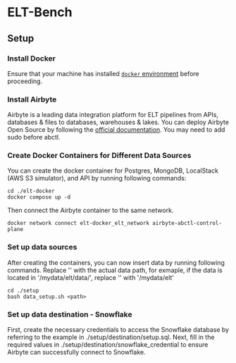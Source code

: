 # ELT-Bench

## Setup

### Install Docker
Ensure that your machine has installed [`docker` environment](https://docs.docker.com/get-docker/) before proceeding.

### Install Airbyte 
Airbyte is a leading data integration platform for ELT pipelines from APIs, databases & files to databases, warehouses & lakes. You can deploy Airbyte Open Source by following the [official documentation](https://docs.airbyte.com/using-airbyte/getting-started/oss-quickstart). You may need to add sudo before abctl.

### Create Docker Containers for Different Data Sources
You can create the docker container for Postgres, MongoDB, LocalStack (AWS S3 simulator), and API by running following commands:
```
cd ./elt-docker
docker compose up -d
```

Then connect the Airbyte container to the same network.
```
docker network connect elt-docker_elt_network airbyte-abctl-control-plane
```

### Set up data sources
After creating the containers, you can now insert data by running following commands. Replace '<path>' with the actual data path, for exmaple, if the data is located in '/mydata/elt/data/', replace '<path>' with '/mydata/elt'

```
cd ./setup
bash data_setup.sh <path>
```

### Set up data destination - Snowflake
First, create the necessary credentials to access the Snowflake database by referring to the example in ./setup/destination/setup.sql.
Next, fill in the required values in ./setup/destination/snowflake_credential to ensure Airbyte can successfully connect to Snowflake.

